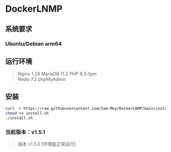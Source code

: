# DockerLNMP

## 系统要求

### Ubuntu/Debian arm64

## 运行环境

> Nginx 1.24
> MariaDB 11.2
> PHP 8.3-fpm  
> Redis 7.2
> phpMyAdmin

## 安装

```bash
curl -O https://raw.githubusercontent.com/Sam-Mey/DockerLNMP/main/install.sh
chmod +x install.sh
./install.sh
```


### 当前版本：v1.5.1

> 版本 v1.5.0 [环境能正常运行]  
>   
> 
